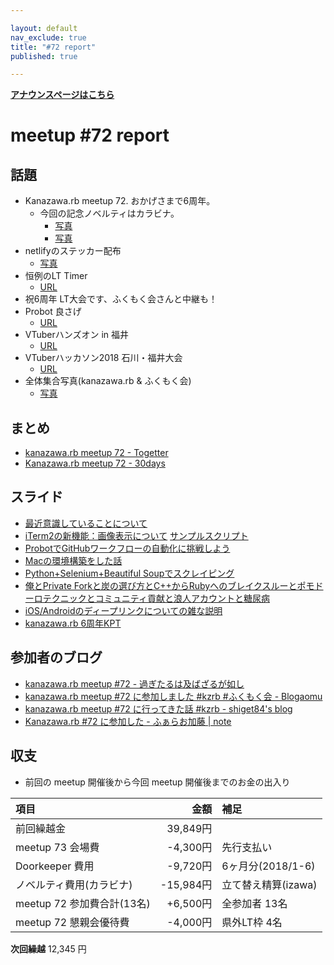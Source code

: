 ```yaml
---

layout: default
nav_exclude: true
title: "#72 report"
published: true

---
```


<div style="text-align: left;"><a href="./"><strong>アナウンスページはこちら</strong></a></div>

# meetup #72 report

## 話題

* Kanazawa.rb meetup 72. おかげさまで6周年。
  + 今回の記念ノベルティはカラビナ。
    + [写真](https://www.instagram.com/p/BmmSk7YBV9p/?utm_source=ig_twitter_share&igshid=xv1bzilqkm58)
    + [写真](https://twitter.com/ichigami/status/1030644106052087809/photo/1)
* netlifyのステッカー配布
  + [写真](http://30d.jp/kzrb/62/photo/158)
* 恒例のLT Timer
  + [URL](https://lt-timer.herokuapp.com/)
* 祝6周年 LT大会です、ふくもく会さんと中継も！
* Probot 良さげ
  + [URL](https://github.com/probot/probot)
* VTuberハンズオン in 福井
  + [URL](http://www.fisc.jp/it/vtuber_handson_20180909/)
* VTuberハッカソン2018 石川・福井大会
  + [URL](http://tsuyuzawa-sisters.com/vtuberhack2018/)
* 全体集合写真(kanazawa.rb & ふくもく会)
  + [写真](https://www.instagram.com/p/BmnPDSaBQbE/?utm_source=ig_twitter_share&igshid=gu4cu1vcckp3)

## まとめ

* [kanazawa.rb meetup 72 - Togetter](https://togetter.com/li/1258224)
* [Kanazawa.rb meetup 72 - 30days](http://30d.jp/kzrb/62)

## スライド
* [最近意識していることについて](https://docs.google.com/presentation/d/e/2PACX-1vROJexhN6uUFB-3xq60Wy6jKQlLDR_s7h0EPwfPBTYPRmHRsReiuZAgSpOpRRIyKnOSL1WToVs_1cFx/embed?start=false&loop=false&delayms=3000&slide=id.p)
* [iTerm2の新機能：画像表示について](https://speakerdeck.com/izawa/iterm2falsexin-ji-neng-hua-xiang-biao-shi-nituite) [サンプルスクリプト](https://gist.github.com/izawa/ab615a06ee0bb036fe2b51b3d66f8a06)
* [ProbotでGitHubワークフローの自動化に挑戦しよう](https://speakerdeck.com/kentarom/lets-challenge-automating-your-github-workflow-with-probot)
* [Macの環境構築をした話](https://speakerdeck.com/shiget84/kzrb-number-72)
* [Python+Selenium+Beautiful Soupでスクレイピング](https://speakerdeck.com/cottondesu/scraping-with-python-selenium-beautiful-soup)
* [俺とPrivate Forkと炭の選び方とC++からRubyへのブレイクスルーとポモドーロテクニックとコミュニティ貢献と浪人アカウントと糖尿病](https://www.slideshare.net/pharaohkj/private-forkcruby)
* [iOS/Androidのディープリンクについての雑な説明](https://qiita.com/noboru_i/items/abf83e068999a073d6b0)
* [kanazawa.rb 6周年KPT](https://speakerdeck.com/cottondesu/kanazawa-dot-rb-6th-anniversary-kpt)

## 参加者のブログ

* [kanazawa\.rb meetup \#72 \- 過ぎたるは及ばざるが如し](http://cotton-desu.hatenablog.com/entry/2018/08/21/192123)
* [kanazawa\.rb meetup \#72 に参加しました \#kzrb \#ふくもく会 \- Blogaomu](https://www.blogaomu.com/entry/kzrb72)
* [kanazawa\.rb meetup \#72 に行ってきた話 \#kzrb \- shiget84's blog](http://shiget84.hateblo.jp/entry/kzrb-72)
* [Kanazawa\.rb \#72 に参加した \- ふぁらお加藤 \| note](https://note.mu/pharaohkj/n/nb7030d6392a2)

## 収支

* 前回の meetup 開催後から今回 meetup 開催後までのお金の出入り

|項目                           |金額         |補足                                               |
|:------------------------------|------------:|:--------------------------------------------------|
| 前回繰越金                    |    39,849円 |                                                 |
| meetup 73 会場費             |    -4,300円 | 先行支払い                                        |
| Doorkeeper 費用              |    -9,720円 | 6ヶ月分(2018/1-6)                                |
| ノベルティ費用(カラビナ)        |   -15,984円 | 立て替え精算(izawa)                               |
| meetup 72 参加費合計(13名)    |   +6,500円 | 全参加者 13名                                      |
| meetup 72 懇親会優待費        |    -4,000円 | 県外LT枠 4名                                      |

**次回繰越**  12,345 円

